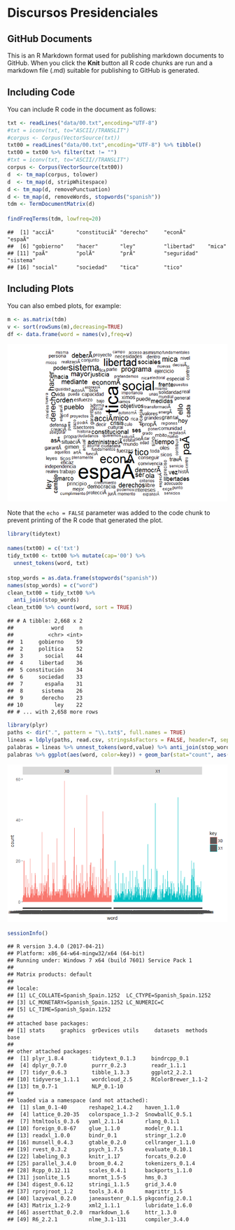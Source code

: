Discursos Presidenciales
================

GitHub Documents
----------------

This is an R Markdown format used for publishing markdown documents to GitHub. When you click the **Knit** button all R code chunks are run and a markdown file (.md) suitable for publishing to GitHub is generated.

Including Code
--------------

You can include R code in the document as follows:

``` r
txt <- readLines("data/00.txt",encoding="UTF-8")
#txt = iconv(txt, to="ASCII//TRANSLIT")
#corpus <- Corpus(VectorSource(txt))
txt00 = readLines("data/00.txt",encoding="UTF-8") %>% tibble()
txt00 = txt00 %>% filter(txt != "")
#txt = iconv(txt, to="ASCII//TRANSLIT")
corpus <- Corpus(VectorSource(txt00))
d  <- tm_map(corpus, tolower)
d  <- tm_map(d, stripWhitespace)
d <- tm_map(d, removePunctuation)
d <- tm_map(d, removeWords, stopwords("spanish"))
tdm <- TermDocumentMatrix(d)

findFreqTerms(tdm, lowfreq=20)
```

    ##  [1] "acciÃ"       "constituciÃ" "derecho"     "econÃ"       "espaÃ"      
    ##  [6] "gobierno"    "hacer"       "ley"         "libertad"    "mica"       
    ## [11] "paÃ"         "polÃ"        "prÃ"         "seguridad"   "sistema"    
    ## [16] "social"      "sociedad"    "tica"        "tico"

Including Plots
---------------

You can also embed plots, for example:

``` r
m <- as.matrix(tdm)
v <- sort(rowSums(m),decreasing=TRUE)
df <- data.frame(word = names(v),freq=v)
```

![](exploratory_files/figure-markdown_github-ascii_identifiers/wordcloud-1.png)

Note that the `echo = FALSE` parameter was added to the code chunk to prevent printing of the R code that generated the plot.

``` r
library(tidytext)

names(txt00) = c('txt')
tidy_txt00 <- txt00 %>% mutate(cap='00') %>% 
  unnest_tokens(word, txt)

stop_words = as.data.frame(stopwords("spanish"))
names(stop_words) = c("word")
clean_txt00 = tidy_txt00 %>% 
  anti_join(stop_words)
clean_txt00 %>% count(word, sort = TRUE) 
```

    ## # A tibble: 2,668 x 2
    ##            word     n
    ##           <chr> <int>
    ##  1     gobierno    59
    ##  2     política    52
    ##  3       social    44
    ##  4     libertad    36
    ##  5 constitución    34
    ##  6     sociedad    33
    ##  7       españa    31
    ##  8      sistema    26
    ##  9      derecho    23
    ## 10          ley    22
    ## # ... with 2,658 more rows

``` r
library(plyr)
paths <- dir(".", pattern = "\\.txt$", full.names = TRUE)
lineas = ldply(paths, read.csv, stringsAsFactors = FALSE, header=T, sep="\t", encoding = 'UTF-8') %>% gather(na.rm = TRUE)
palabras = lineas %>% unnest_tokens(word,value) %>% anti_join(stop_words)
palabras %>% ggplot(aes(word, color=key)) + geom_bar(stat="count", aes(color=key)) + facet_grid(.~key)
```

![](exploratory_files/figure-markdown_github-ascii_identifiers/unnamed-chunk-2-1.png)

``` r
sessionInfo()
```

    ## R version 3.4.0 (2017-04-21)
    ## Platform: x86_64-w64-mingw32/x64 (64-bit)
    ## Running under: Windows 7 x64 (build 7601) Service Pack 1
    ## 
    ## Matrix products: default
    ## 
    ## locale:
    ## [1] LC_COLLATE=Spanish_Spain.1252  LC_CTYPE=Spanish_Spain.1252   
    ## [3] LC_MONETARY=Spanish_Spain.1252 LC_NUMERIC=C                  
    ## [5] LC_TIME=Spanish_Spain.1252    
    ## 
    ## attached base packages:
    ## [1] stats     graphics  grDevices utils     datasets  methods   base     
    ## 
    ## other attached packages:
    ##  [1] plyr_1.8.4         tidytext_0.1.3     bindrcpp_0.1      
    ##  [4] dplyr_0.7.0        purrr_0.2.3        readr_1.1.1       
    ##  [7] tidyr_0.6.3        tibble_1.3.3       ggplot2_2.2.1     
    ## [10] tidyverse_1.1.1    wordcloud_2.5      RColorBrewer_1.1-2
    ## [13] tm_0.7-1           NLP_0.1-10        
    ## 
    ## loaded via a namespace (and not attached):
    ##  [1] slam_0.1-40       reshape2_1.4.2    haven_1.1.0      
    ##  [4] lattice_0.20-35   colorspace_1.3-2  SnowballC_0.5.1  
    ##  [7] htmltools_0.3.6   yaml_2.1.14       rlang_0.1.1      
    ## [10] foreign_0.8-67    glue_1.1.0        modelr_0.1.1     
    ## [13] readxl_1.0.0      bindr_0.1         stringr_1.2.0    
    ## [16] munsell_0.4.3     gtable_0.2.0      cellranger_1.1.0 
    ## [19] rvest_0.3.2       psych_1.7.5       evaluate_0.10.1  
    ## [22] labeling_0.3      knitr_1.17        forcats_0.2.0    
    ## [25] parallel_3.4.0    broom_0.4.2       tokenizers_0.1.4 
    ## [28] Rcpp_0.12.11      scales_0.4.1      backports_1.1.0  
    ## [31] jsonlite_1.5      mnormt_1.5-5      hms_0.3          
    ## [34] digest_0.6.12     stringi_1.1.5     grid_3.4.0       
    ## [37] rprojroot_1.2     tools_3.4.0       magrittr_1.5     
    ## [40] lazyeval_0.2.0    janeaustenr_0.1.5 pkgconfig_2.0.1  
    ## [43] Matrix_1.2-9      xml2_1.1.1        lubridate_1.6.0  
    ## [46] assertthat_0.2.0  rmarkdown_1.6     httr_1.3.0       
    ## [49] R6_2.2.1          nlme_3.1-131      compiler_3.4.0
